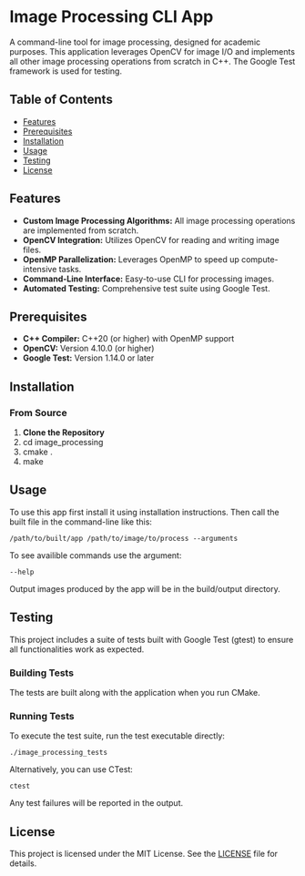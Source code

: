 # Image Processing CLI App

A command-line tool for image processing, designed for academic purposes. This application leverages OpenCV for image I/O and implements all other image processing operations from scratch in C++. The Google Test framework is used for testing.


## Table of Contents
- [Features](#features)
- [Prerequisites](#prerequisites)
- [Installation](#installation)
- [Usage](#usage)
- [Testing](#testing)
- [License](#license)


## Features

- **Custom Image Processing Algorithms:** All image processing operations are implemented from scratch.
- **OpenCV Integration:** Utilizes OpenCV for reading and writing image files.
- **OpenMP Parallelization:** Leverages OpenMP to speed up compute-intensive tasks.
- **Command-Line Interface:** Easy-to-use CLI for processing images.
- **Automated Testing:** Comprehensive test suite using Google Test.


## Prerequisites

- **C++ Compiler:** C++20 (or higher) with OpenMP support
- **OpenCV:** Version 4.10.0 (or higher)
- **Google Test:** Version 1.14.0 or later


## Installation

### From Source 

1. **Clone the Repository**
2. cd image_processing
3. cmake .
4. make

   
## Usage

To use this app first install it using installation instructions. Then call the built file in the command-line like this:
```
/path/to/built/app /path/to/image/to/process --arguments
```
To see availible commands use the argument:
```
--help
```
Output images produced by the app will be in the build/output directory.

## Testing
This project includes a suite of tests built with Google Test (gtest) to ensure all functionalities work as expected.

### Building Tests
The tests are built along with the application when you run CMake.

### Running Tests
To execute the test suite, run the test executable directly:

```
./image_processing_tests
```

Alternatively, you can use CTest:
```
ctest
```
Any test failures will be reported in the output.


## License

This project is licensed under the MIT License. See the [LICENSE](LICENSE) file for details.
